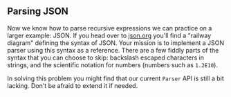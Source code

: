 ## Parsing JSON

Now we know how to parse recursive expressions we can practice on a larger example: JSON. If you head over to [json.org](https://www.json.org/) you'll find a "railway diagram" defining the syntax of JSON. Your mission is to implement a JSON parser using this syntax as a reference. There are a few fiddly parts of the syntax that you can choose to skip: backslash escaped characters in strings, and the scientific notation for numbers (numbers such as `1.2E10`).

In solving this problem you might find that our current `Parser` API is still a bit lacking. Don't be afraid to extend it if needed.
